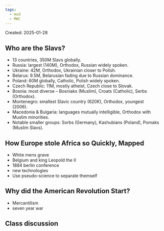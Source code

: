 ```yaml
---
tags:
  - mod
  - MWC
---
```

Created: 2025-01-28

## Who are the Slavs?
- 13 countries, 350M Slavs globally.
- Russia: largest (140M), Orthodox, Russian widely spoken.
- Ukraine: 42M, Orthodox, Ukrainian closer to Polish.
- Belarus: 9.5M, Belarusian fading due to Russian dominance.
- Poland: 60M globally, Catholic, Polish widely spoken.
- Czech Republic: 11M, mostly atheist, Czech close to Slovak.
- Bosnia: most diverse – Bosniaks (Muslim), Croats (Catholic), Serbs (Orthodox).
- Montenegro: smallest Slavic country (620K), Orthodox, youngest (2006).
- Macedonia & Bulgaria: languages mutually intelligible, Orthodox with Muslim minorities.
- Notable smaller groups: Sorbs (Germany), Kashubians (Poland), Pomaks (Muslim Slavs).

## How Europe stole Africa so Quickly, Mapped
- White mens grave
- Belgium and king Leopold the II
- 1884 berlin conference
- new technologies
- Use pseudo-science to separate themself 

## Why did the American Revolution Start?
- Mercantilism
- seven year war

## Class discussion
